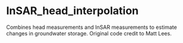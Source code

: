 # InSAR_head_interpolation
Combines head measurements and InSAR measurements to estimate changes in groundwater storage. Original code credit to Matt Lees.
